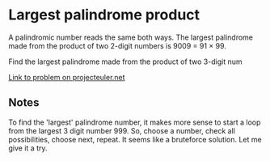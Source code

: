 # Largest palindrome product

A palindromic number reads the same both ways. The largest palindrome made from the product of two 2-digit numbers is 9009 = 91 × 99.

Find the largest palindrome made from the product of two 3-digit num

[Link to problem on projecteuler.net](https://projecteuler.net/problem=4)

## Notes

To find the 'largest' palindrome number, it makes more sense to start a loop from the largest 3 digit number 999. So, choose a number, check all possibilities, choose next, repeat. It seems like a bruteforce solution. Let me give it a try.
